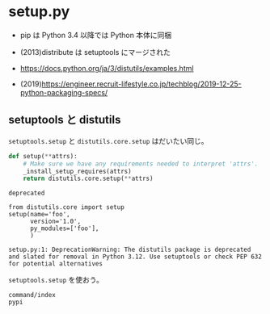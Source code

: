 # setup.py

* pip は Python 3.4 以降では Python 本体に同梱
* (2013)distribute は setuptools にマージされた

* <https://docs.python.org/ja/3/distutils/examples.html>
* (2019)<https://engineer.recruit-lifestyle.co.jp/techblog/2019-12-25-python-packaging-specs/>

## setuptools と distutils

`setuptools.setup` と `distutils.core.setup` はだいたい同じ。

```python
def setup(**attrs):
    # Make sure we have any requirements needed to interpret 'attrs'.
    _install_setup_requires(attrs)
    return distutils.core.setup(**attrs)
```

`deprecated`

```
from distutils.core import setup
setup(name='foo',
      version='1.0',
      py_modules=['foo'],
      )
```

```{warning}
setup.py:1: DeprecationWarning: The distutils package is deprecated and slated for removal in Python 3.12. Use setuptools or check PEP 632 for potential alternatives
```

`setuptools.setup` を使おう。

```{toctree}
command/index
pypi
```
